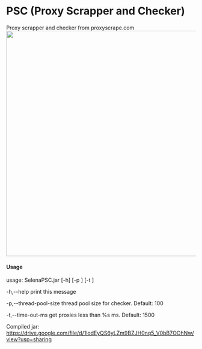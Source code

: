 # PSC (Proxy Scrapper and Checker)
Proxy scrapper and checker from proxyscrape.com
<img src="https://imgur.com/3SUSIrb.gif" width="600"/>

#### Usage
usage: SelenaPSC.jar [-h] [-p <arg>] [-t <arg>]

 -h,--help                     print this message
 
 -p,--thread-pool-size <arg>   thread pool size for checker. Default: 100
 
 -t,--time-out-ms <arg>        get proxies less than %s ms. Default: 1500
 
 Compiled jar: https://drive.google.com/file/d/1lodEyQS6yLZm9BZJH0nq5_V0bB7OOhNw/view?usp=sharing
